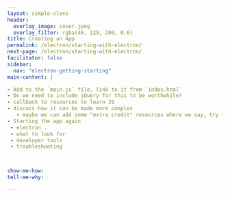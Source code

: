 ```yaml
---
layout: simple-class
header:
  overlay_image: cover.jpeg
  overlay_filter: rgba(46, 129, 200, 0.6)
title: Creating an App
permalink: /electron/starting-with-electron/
next-page: /electron/starting-with-electron/
facilitator: false
sidebar:
  nav: "electron-getting-starting"
main-content: |

- Add to the `main.js` file, link to it from `index.html`
- Do we need to include jQuery for this to be worthwhile?
- callback to resources to learn JS
- discuss how it can be made more complex
   - maybe we can add some "extra credit" resources where we say, try to add X functionality and provide the answer in a TMW section (similar to the GraphQL course)
- Starting the app again
 - electron .
 - what to look for
 - developer tools
 - troubleshooting



show-me-how:
tell-me-why:

---
```


